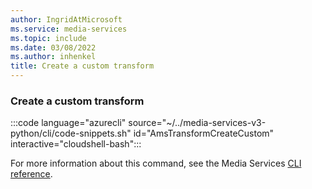 ```yaml
---
author: IngridAtMicrosoft
ms.service: media-services
ms.topic: include
ms.date: 03/08/2022
ms.author: inhenkel
title: Create a custom transform
---
```


<!--Create a custom transform-->

### Create a custom transform

:::code language="azurecli" source="~/../media-services-v3-python/cli/code-snippets.sh" id="AmsTransformCreateCustom" interactive="cloudshell-bash":::

For more information about this command, see the Media Services [CLI reference](/cli/azure/ams/transform?view=azure-cli-latest&preserve-view=true#az-ams-transform-create).
